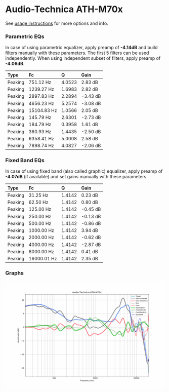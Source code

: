 # Audio-Technica ATH-M70x
See [usage instructions](https://github.com/jaakkopasanen/AutoEq#usage) for more options and info.

### Parametric EQs
In case of using parametric equalizer, apply preamp of **-4.14dB** and build filters manually
with these parameters. The first 5 filters can be used independently.
When using independent subset of filters, apply preamp of **-4.06dB**.

| Type    | Fc          |      Q | Gain     |
|:--------|:------------|:-------|:---------|
| Peaking | 751.12 Hz   | 4.0523 | 2.83 dB  |
| Peaking | 1239.27 Hz  | 1.6983 | 2.82 dB  |
| Peaking | 2897.83 Hz  | 2.2894 | -3.43 dB |
| Peaking | 4656.23 Hz  | 5.2574 | -3.08 dB |
| Peaking | 15104.83 Hz | 1.0566 | 2.05 dB  |
| Peaking | 145.79 Hz   | 2.6301 | -2.73 dB |
| Peaking | 184.79 Hz   | 0.3958 | 1.61 dB  |
| Peaking | 360.93 Hz   | 1.4435 | -2.50 dB |
| Peaking | 6358.41 Hz  | 5.0008 | 2.58 dB  |
| Peaking | 7898.74 Hz  | 4.0827 | -2.06 dB |

### Fixed Band EQs
In case of using fixed band (also called graphic) equalizer, apply preamp of **-4.07dB**
(if available) and set gains manually with these parameters.

| Type    | Fc          |      Q | Gain     |
|:--------|:------------|:-------|:---------|
| Peaking | 31.25 Hz    | 1.4142 | 0.23 dB  |
| Peaking | 62.50 Hz    | 1.4142 | 0.80 dB  |
| Peaking | 125.00 Hz   | 1.4142 | -0.45 dB |
| Peaking | 250.00 Hz   | 1.4142 | -0.13 dB |
| Peaking | 500.00 Hz   | 1.4142 | -0.86 dB |
| Peaking | 1000.00 Hz  | 1.4142 | 3.94 dB  |
| Peaking | 2000.00 Hz  | 1.4142 | -0.62 dB |
| Peaking | 4000.00 Hz  | 1.4142 | -2.87 dB |
| Peaking | 8000.00 Hz  | 1.4142 | 0.41 dB  |
| Peaking | 16000.01 Hz | 1.4142 | 2.35 dB  |

### Graphs
![](./Audio-Technica%20ATH-M70x.png)
